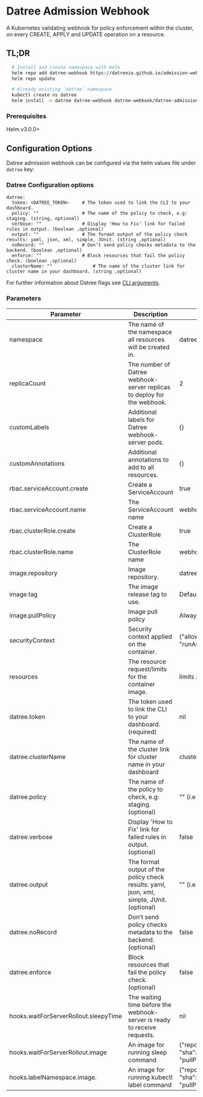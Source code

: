 # Datree Admission Webhook

A Kubernetes validating webhook for policy enforcement within the cluster, on every CREATE, APPLY and UPDATE operation
on a resource.

## TL;DR

```bash
  # Install and create namespace with Helm
  helm repo add datree-webhook https://datreeio.github.io/admission-webhook-datree/
  helm repo update

  # Already existing `datree` namespace
  kubectl create ns datree
  helm install -n datree datree-webhook datree-webhook/datree-admission-webhook --set datree.token=<DATREE_TOKEN>
```

### Prerequisites

Helm v3.0.0+

## Configuration Options

Datree admission webhook can be configured via the helm values file under `datree` key:

### Datree Configuration options

```
datree:
  token: <DATREE_TOKEN>     # The token used to link the CLI to your dashboard.
  policy: ""                # The name of the policy to check, e.g: staging. (string, optional)
  verbose: ""               # Display 'How to Fix' link for failed rules in output. (boolean ,optional)
  output: ""                # The format output of the policy check results: yaml, json, xml, simple, JUnit. (string ,optional)
  noRecord: ""              # Don’t send policy checks metadata to the backend. (boolean ,optional)
  enforce: ""               # Block resources that fail the policy check. (boolean ,optional)
  clusterName: ""               # The name of the cluster link for cluster name in your dashboard. (string ,optional)
```

For further information about Datree flags see [CLI arguments](https://hub.datree.io/setup/cli-arguments).

### Parameters

| Parameter                             | Description                                                                               | Default                                                                                                                                   |
| ------------------------------------- | ----------------------------------------------------------------------------------------- | ----------------------------------------------------------------------------------------------------------------------------------------- |
| namespace                             | The name of the namespace all resources will be created in.                               | datree                                                                                                                                    |
| replicaCount                          | The number of Datree webhook-server replicas to deploy for the webhook.                   | 2                                                                                                                                         |
| customLabels                          | Additional labels for Datree webhook-server pods.                                         | {}                                                                                                                                        |
| customAnnotations                     | Additional annotations to add to all resources.                                           | {}                                                                                                                                        |
| rbac.serviceAccount.create            | Create a ServiceAccount                                                                   | true                                                                                                                                      |
| rbac.serviceAccount.name              | The ServiceAccount name                                                                   | webhook-server-datree                                                                                                                     |
| rbac.clusterRole.create               | Create a ClusterRole                                                                      | true                                                                                                                                      |
| rbac.clusterRole.name                 | The ClusterRole name                                                                      | webhook-server-datree                                                                                                                     |
| image.repository                      | Image repository.                                                                         | datree/admission-webhook                                                                                                                  |
| image.tag                             | The image release tag to use.                                                             | Defaults to Chart appVersion                                                                                                              |
| image.pullPolicy                      | Image pull policy                                                                         | Always                                                                                                                                    |
| securityContext                       | Security context applied on the container.                                                | {"allowPrivilegeEscalation":false,"readOnlyRootFilesystem":true, "runAsNonRoot":true,"runAsUser":25000}                                   |
| resources                             | The resource request/limits for the container image.                                      | limits :cpu: 1000m, memory: 512Mi requests: cpu:100m, memory:256Mi                                                                        |
| datree.token                          | The token used to link the CLI to your dashboard. (required)                              | nil                                                                                                                                       |
| datree.clusterName                        | The name of the cluster link for cluster name in your dashboard                           | cluster uuid                                                                                                                              |
| datree.policy                         | The name of the policy to check, e.g: staging. (optional)                                 | "" (i.e "default")                                                                                                                        |
| datree.verbose                        | Display 'How to Fix' link for failed rules in output. (optional)                          | false                                                                                                                                     |
| datree.output                         | The format output of the policy check results: yaml, json, xml, simple, JUnit. (optional) | "" (i.e beautiful😊)                                                                                                                      |
| datree.noRecord                       | Don’t send policy checks metadata to the backend. (optional)                              | false                                                                                                                                     |
| datree.enforce                        | Block resources that fail the policy check. (optional)                                    | false                                                                                                                                     |
| hooks.waitForServerRollout.sleepyTime | The waiting time before the webhook-server is ready to receive requests.                  | nil                                                                                                                                       |
| hooks.waitForServerRollout.image      | An image for running sleep command                                                        | {"repository": "alpine", "sha":"sha256:1304f174557314a7ed9eddb4eab12fed12cb0cd9809e4c28f29af86979a3c870", "pullPolicy":"Always"}          |
| hooks.labelNamespace.image.           | An image for running kubectl label command                                                | {"repository": "bitnami/kubectl", "sha":"sha256:d3c17f1dc6e665dcc78e8c14a83ae630bc3d65b07ea11c5f1a012c2c6786d039", "pullPolicy":"Always"} |
